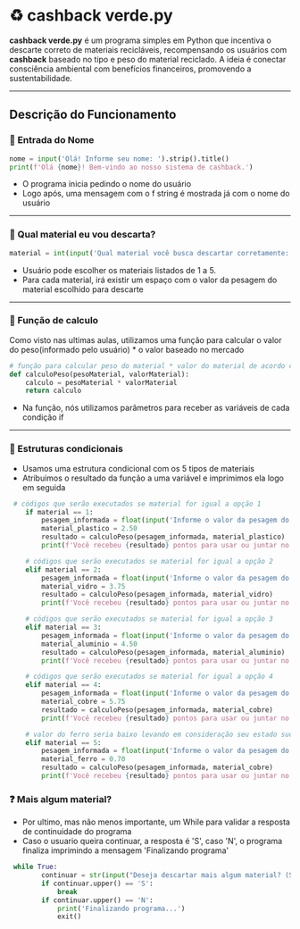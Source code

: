 
# ♻️ cashback verde.py 

**cashback verde.py** é um programa simples em Python que incentiva o descarte correto de materiais recicláveis, recompensando os usuários com **cashback** baseado no tipo e peso do material reciclado. A ideia é conectar consciência ambiental com benefícios financeiros, promovendo a sustentabilidade.

---

## Descrição do Funcionamento

### 👤 Entrada do Nome

```python
nome = input('Olá! Informe seu nome: ').strip().title()
print(f'Olá {nome}! Bem-vindo ao nosso sistema de cashback.')
```

- O programa inicia pedindo o nome do usuário
- Logo após, uma mensagem com o f string é mostrada já com o nome do usuário

---

### 🚮 Qual material eu vou descarta?

```python
material = int(input('Qual material você busca descartar corretamente: \n 1- Plástico \n 2- Vidro \n 3- Alumínio \n 4- Cobre \n 5- Ferro \n resposta: '))
```

- Usuário pode escolher os materiais listados de 1 a 5. 
- Para cada material, irá existir um espaço com o valor da pesagem do material escolhido para descarte
  
---

### 🧮 Função de calculo

Como visto nas ultimas aulas, utilizamos uma função para calcular o valor do peso(informado pelo usuário) * o valor baseado no mercado


```python
# função para calcular peso do material * valor do material de acordo com pesquisas feitas
def calculoPeso(pesoMaterial, valorMaterial):
    calculo = pesoMaterial * valorMaterial
    return calculo
```

- Na função, nós utilizamos parâmetros para receber as variáveis de cada condição if

---

### 🔗 Estruturas condicionais

- Usamos uma estrutura condicional com os 5 tipos de materiais
- Atribuimos o resultado da função a uma variável e imprimimos ela logo em seguida


```python
 # códigos que serão executados se material for igual a opção 1
    if material == 1:
        pesagem_informada = float(input('Informe o valor da pesagem do material: '))
        material_plastico = 2.50
        resultado = calculoPeso(pesagem_informada, material_plastico)
        print(f'Você recebeu {resultado} pontos para usar ou juntar no nosso app!!')

    # códigos que serão executados se material for igual a opção 2
    elif material == 2:
        pesagem_informada = float(input('Informe o valor da pesagem do material: '))
        material_vidro = 3.75
        resultado = calculoPeso(pesagem_informada, material_vidro)
        print(f'Você recebeu {resultado} pontos para usar ou juntar no nosso app!!')

    # códigos que serão executados se material for igual a opção 3
    elif material == 3:
        pesagem_informada = float(input('Informe o valor da pesagem do material: '))
        material_aluminio = 4.50
        resultado = calculoPeso(pesagem_informada, material_aluminio)
        print(f'Você recebeu {resultado} pontos para usar ou juntar no nosso app!!')

    # códigos que serão executados se material for igual a opção 4
    elif material == 4:
        pesagem_informada = float(input('Informe o valor da pesagem do material: '))
        material_cobre = 5.75
        resultado = calculoPeso(pesagem_informada, material_cobre)
        print(f'Você recebeu {resultado} pontos para usar ou juntar no nosso app!!')

    # valor do ferro seria baixo levando em consideração seu estado sucateado
    elif material == 5:
        pesagem_informada = float(input('Informe o valor da pesagem do material: '))
        material_ferro = 0.70
        resultado = calculoPeso(pesagem_informada, material_cobre)
        print(f'Você recebeu {resultado} pontos para usar ou juntar no nosso app!!')
```

### ❓ Mais algum material?

- Por ultimo, mas não menos importante, um While para validar a resposta de continuidade do programa
- Caso o usuario queira continuar, a resposta é 'S', caso 'N', o programa finaliza imprimindo a mensagem 'Finalizando programa'

```python
 while True: 
        continuar = str(input("Deseja descartar mais algum material? (S | N): "))
        if continuar.upper() == 'S':
            break
        if continuar.upper() == 'N':
            print('Finalizando programa...')
            exit()
```



